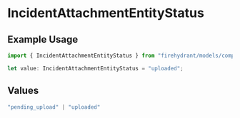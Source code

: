 # IncidentAttachmentEntityStatus

## Example Usage

```typescript
import { IncidentAttachmentEntityStatus } from "firehydrant/models/components";

let value: IncidentAttachmentEntityStatus = "uploaded";
```

## Values

```typescript
"pending_upload" | "uploaded"
```